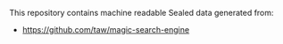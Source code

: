 This repository contains machine readable Sealed data generated from:

* https://github.com/taw/magic-search-engine
